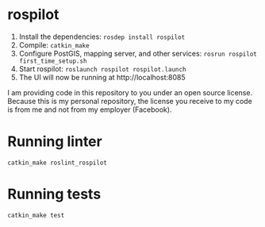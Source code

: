 rospilot
========

1. Install the dependencies: `rosdep install rospilot`
2. Compile: `catkin_make`
3. Configure PostGIS, mapping server, and other services: `rosrun rospilot first_time_setup.sh`
4. Start rospilot: `roslaunch rospilot rospilot.launch`
5. The UI will now be running at http://localhost:8085

I am providing code in this repository to you under an open source license. Because this is my personal repository, the license you receive to my code is from me and not from my employer (Facebook).


Running linter
==============
`catkin_make roslint_rospilot`


Running tests
=============
`catkin_make test`
